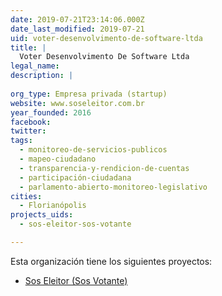 ```yaml
---
date: 2019-07-21T23:14:06.000Z
date_last_modified: 2019-07-21
uid: voter-desenvolvimento-de-software-ltda
title: |
  Voter Desenvolvimento De Software Ltda
legal_name: 
description: |
  
org_type: Empresa privada (startup)
website: www.soseleitor.com.br
year_founded: 2016
facebook: 
twitter: 
tags:
  - monitoreo-de-servicios-publicos
  - mapeo-ciudadano
  - transparencia-y-rendicion-de-cuentas
  - participación-ciudadana
  - parlamento-abierto-monitoreo-legislativo
cities: 
  - Florianópolis
projects_uids:
  - sos-eleitor-sos-votante

---
```


Esta organización tiene los siguientes proyectos:

- [Sos Eleitor (Sos Votante)](/proyectos/sos-eleitor-sos-votante)
